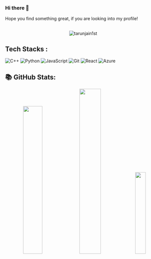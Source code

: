 ### Hi there 👋

Hope you find something great, if you are looking into my profile!

<br/>

<div align="center">
<img src="https://komarev.com/ghpvc/?username=tarunjain1st&label=Views&color=brightgreen&style=plastic" alt="tarunjain1st" />
</div> 

## Tech Stacks : 

![C++](https://img.shields.io/badge/c++%20-%2300599C.svg?&style=for-the-badge&logo=c++)
![Python](https://img.shields.io/badge/-Python-black?style=for-the-badge&logo=Python)
![JavaScript](https://img.shields.io/badge/-JavaScript-black?style=for-the-badge&logo=javascript)
![Git](https://img.shields.io/badge/-Git-black?style=for-the-badge&logo=git)
![React](https://img.shields.io/badge/React-20232A?style=for-the-badge&logo=react&logoColor=61DAFB)
![Azure](https://img.shields.io/badge/Microsoft_Azure-0089D6?style=for-the-badge&logo=microsoft-azure&logoColor=white)

## 📚 GitHub Stats:

<div align="center">
<img  src="https://github-readme-stats.vercel.app/api?username=tarunjain1st&show_icons=true&hide_border=true&theme=react" width="35%">
<img  src="https://github-readme-streak-stats.herokuapp.com/?user=tarunjain1st&hide_border=true&theme=react" width="37%">
<img  src="https://github-readme-stats.vercel.app/api/top-langs/?username=tarunjain1st&hide_border=true&layout=compact&theme=react" width="26%">
</div>
<br/>
